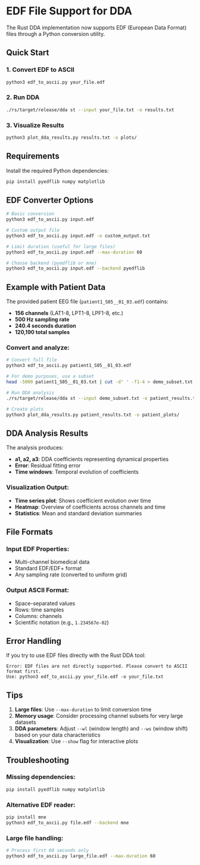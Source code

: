 # EDF File Support for DDA

The Rust DDA implementation now supports EDF (European Data Format) files through a Python conversion utility.

## Quick Start

### 1. Convert EDF to ASCII
```bash
python3 edf_to_ascii.py your_file.edf
```

### 2. Run DDA
```bash
./rs/target/release/dda st --input your_file.txt -o results.txt
```

### 3. Visualize Results
```bash
python3 plot_dda_results.py results.txt -o plots/
```

## Requirements

Install the required Python dependencies:
```bash
pip install pyedflib numpy matplotlib
```

## EDF Converter Options

```bash
# Basic conversion
python3 edf_to_ascii.py input.edf

# Custom output file
python3 edf_to_ascii.py input.edf -o custom_output.txt

# Limit duration (useful for large files)
python3 edf_to_ascii.py input.edf --max-duration 60

# Choose backend (pyedflib or mne)
python3 edf_to_ascii.py input.edf --backend pyedflib
```

## Example with Patient Data

The provided patient EEG file (`patient1_S05__01_03.edf`) contains:
- **156 channels** (LAT1-8, LPT1-8, LPF1-8, etc.)
- **500 Hz sampling rate**
- **240.4 seconds duration**
- **120,190 total samples**

### Convert and analyze:
```bash
# Convert full file
python3 edf_to_ascii.py patient1_S05__01_03.edf

# For demo purposes, use a subset
head -5000 patient1_S05__01_03.txt | cut -d' ' -f1-4 > demo_subset.txt

# Run DDA analysis
./rs/target/release/dda st --input demo_subset.txt -o patient_results.txt

# Create plots
python3 plot_dda_results.py patient_results.txt -o patient_plots/
```

## DDA Analysis Results

The analysis produces:
- **a1, a2, a3**: DDA coefficients representing dynamical properties
- **Error**: Residual fitting error
- **Time windows**: Temporal evolution of coefficients

### Visualization Output:
- **Time series plot**: Shows coefficient evolution over time
- **Heatmap**: Overview of coefficients across channels and time
- **Statistics**: Mean and standard deviation summaries

## File Formats

### Input EDF Properties:
- Multi-channel biomedical data
- Standard EDF/EDF+ format
- Any sampling rate (converted to uniform grid)

### Output ASCII Format:
- Space-separated values
- Rows: time samples
- Columns: channels
- Scientific notation (e.g., `1.234567e-02`)

## Error Handling

If you try to use EDF files directly with the Rust DDA tool:
```
Error: EDF files are not directly supported. Please convert to ASCII format first.
Use: python3 edf_to_ascii.py your_file.edf -o your_file.txt
```

## Tips

1. **Large files**: Use `--max-duration` to limit conversion time
2. **Memory usage**: Consider processing channel subsets for very large datasets  
3. **DDA parameters**: Adjust `--wl` (window length) and `--ws` (window shift) based on your data characteristics
4. **Visualization**: Use `--show` flag for interactive plots

## Troubleshooting

### Missing dependencies:
```bash
pip install pyedflib numpy matplotlib
```

### Alternative EDF reader:
```bash
pip install mne
python3 edf_to_ascii.py file.edf --backend mne
```

### Large file handling:
```bash
# Process first 60 seconds only
python3 edf_to_ascii.py large_file.edf --max-duration 60
```